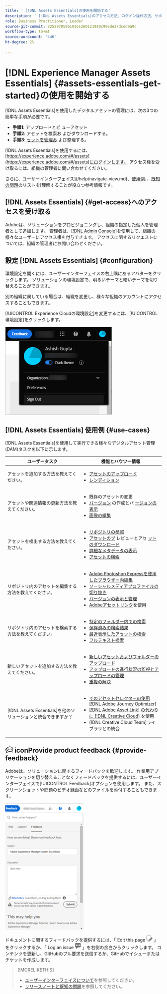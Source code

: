 ```yaml
---
title: ' [!DNL Assets Essentials]の使用を開始する'
description: ' [!DNL Assets Essentials]のアクセス方法、ログイン操作方法、サポートされる使用例、既知の問題について説明します。'
role: Business Practitioner, Leader
source-git-commit: 825297959b19361260121949c99ede37dced9a9c
workflow-type: tm+mt
source-wordcount: '446'
ht-degree: 2%

---
```


# [!DNL Experience Manager Assets Essentials] {#assets-essentials-get-started}の使用を開始する

<!-- TBD: Make links for these steps. -->

[!DNL Assets Essentials]を使用したデジタルアセットの管理には、次の3つの簡単な手順が必要です。

* **手順1**: [](/help/add-delete.md) アップロードとビ [](/help/navigate-view.md) ューアセット
* **手順2**: [](/help/search.md) アセットを検索お [](/help/manage-organize.md#download) よびダウンロードする。
* **手順3**: [セットを管理お](/help/manage-organize.md) よび整理する。

[!DNL Assets Essentials]を使用するには、[https://experience.adobe.com/#/assets](https://experience.adobe.com/#/assets)にログインします。 アクセス権を受け取るには、組織の管理者に問い合わせてください。

さらに、ユーザーインターフェイス](/help/navigate-view.md)、[使用例](#use-cases)、<!-- TBD: [supported file types](/help/supported-file-formats.md), -->、[既知の問題](/help/release-notes.md#known-issues)のリストを[理解することが役立つ参考情報です。

## [!DNL Assets Essentials] {#get-access}へのアクセスを受け取る

Adobeは、ソリューションをプロビジョニングし、組織の指定した個人を管理者として追加します。 管理者は、[[!DNL Admin Console]](https://helpx.adobe.com/enterprise/admin-guide.html/enterprise/using/welcome.ug.html)を使用して、組織の様々なユーザーにアクセス権を付与できます。 アクセスに関するリクエストについては、組織の管理者にお問い合わせください。

## 設定 [!DNL Assets Essentials] {#configuration}

環境設定を開くには、ユーザーインターフェイスの右上隅にあるアバターをクリックします。 ソリューションの環境設定で、明るいテーマと暗いテーマを切り替えることができます。

別の組織に属している場合は、組織を変更し、様々な組織のアカウントにアクセスすることもできます。

[!UICONTROL Experience Cloudの環境設定]を変更するには、[!UICONTROL 環境設定]をクリックします。

![暗いテーマと明るいテーマを切り替える環境設定](assets/theme-change.png)

<!-- TBD: What can admins configure? What more can users configure? Any doc that describes Exp Cloud preferences? 
Metadata forms is out of the scope of 6/17 GA. When the functionality is added, link to it from here. It is about configuring metadata UI. -->

<!-- TBD: This section contains beta-specific video that will be updated post-GA.

## Login experience {#login-experience}

When logging in, after providing the credentials, you can be prompted to select an account. In this case, select `Company or School Account` to proceed.

![Select an account to login](assets/do-not-localize/login-experience.gif)
-->

## [!DNL Assets Essentials] 使用例  {#use-cases}

[!DNL Assets Essentials]を使用して実行できる様々なデジタルアセット管理(DAM)タスクを以下に示します。

| ユーザータスク | 機能とハウツー情報 |
|-----|------|
| アセットを追加する方法を教えてください。 | <ul> <li> [アセットのアップロード](/help/add-delete.md) </li> <li> [レンディション](/help/add-delete.md#renditions) </li> </ul> |
| アセットや関連情報の更新方法を教えてください。 | <ul> <li>既存のアセットの変更</li> <li>[バージョン](/help/manage-organize.md#create-versions) の作成とバ [ージョンの表示](/help/navigate-view.md#view-versions)</li> <li>[画像の編集](/help/edit-images.md)</li> </ul> |
| アセットを検出する方法を教えてください。 | <ul> <li>[リポジトリの参照](/help/navigate-view.md#view-assets-and-details) </li> <li> [アセットのプ](/help/navigate-view.md#preview-assets) レビューとアセ [ットのダウンロード](/help/manage-organize.md) </li> <li>[詳細なメタデータの表示](/help/metadata.md) </li> <li>[アセットの検索](/help/search.md)</li></ul> |
| リポジトリ内のアセットを編集する方法を教えてください。 | <ul> <li>[Adobe Photoshop Expressを使用したブラウザー内編集](/help/edit-images.md)</li> <li>[ソーシャルメディアプロファイルの切り抜き](/help/edit-images.md#crop-straighten-images)</li> <li>[バージョンの表示と管理](/help/manage-organize.md#create-versions)</li> <li>[Adobeアセットリンク](/help/integration.md#integrations)を使用</ul></ul> |
| リポジトリ内のアセットを検索する方法を教えてください。 | <ul> <li>[特定のフォルダー内での検索](/help/search.md)</li> <li>[保存済みの検索結果](/help/search.md)</li> <li>[最近表示したアセットの検索](/help/search.md)</li> <li>[フルテキスト検索](/help/search.md) |
| 新しいアセットを追加する方法を教えてください。 | <ul> <li>[新しいアセットおよびフォルダーのアップロード](/help/add-delete.md#add-assets)</li> <li>[アップロードの進行状況の監視とアップロードの管理](/help/add-delete.md)</li> <li>[重複の解決](/help/add-delete.md#resolve-upload-fails)</li> </ul> |
| [!DNL Assets Essentials]を他のソリューションと統合できますか？ | <ul> <li>[でのアセットセレクターの使用 [!DNL Adobe Journey Optimizer]](/help/integration.md)</li> <li>[[!DNL Adobe Asset Link]  の代わりに  [!DNL Creative Cloud]](/help/integration.md) を使用</li> <li>[!DNL Creative Cloud Team]ライブラリとの統合</li> </ul> |

<!--TBD: Merge in above table when these use cases are documented/available.
| How do I delete assets? | <ul> <li>[Delete assets](/help/manage-organize.md)</li> <li>Recover deleted assets</li> <li>Permanently delete assets</li> </ul> |
| How do I share assets or find shared assets? | <ul> <li>Shared by me</li> <li>Shared with me</li> <li>Share for comments and review</li> <li>Unshare assets</li> </ul> |
| How do I collaborate with others and get my assets reviewed | <ul> <li>Share for review</li> <li>Provide comments. Resolve and filter comments</li> <li>Annotations on images</li> <li>Assign tasks to specific users and prioritize</li> </ul> |
-->

## ![feedback ](assets/do-not-localize/feedback-icon.png) iconProvide product feedback  {#provide-feedback}

Adobeは、ソリューションに関するフィードバックを歓迎します。 作業用アプリケーションを切り替えることなくフィードバックを提供するには、ユーザーインターフェイスで[!UICONTROL Feedback]オプションを使用します。 また、スクリーンショットや問題のビデオ録画などのファイルを添付することもできます。

![インターフェイスの「フィードバック」オプション](assets/feedback-panel.png)

ドキュメントに関するフィードバックを提供するには、「 Edit this page ![edit the page](assets/do-not-localize/edit-page.png) 」をクリックするか、「 Log an issue ![ create a GitHub issue](assets/do-not-localize/github-issue.png) 」を右側の余白からクリックします。 コンテンツを更新し、GitHubのプル要求を送信するか、GitHubでイシューまたはチケットを作成します。

>[!MORELIKETHIS]
>
>* [ユーザーインターフェイスについて](/help/navigate-view.md)を参照してください。
>* [リリースノートと既知の問題](/help/release-notes.md)を参照してください。


<!-- TBD: 
>* [Supported file types](/help/supported-file-formats.md).
-->
